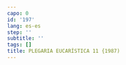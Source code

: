 ```yaml
---
capo: 0
id: '197'
lang: es-es
step: ''
subtitle: ''
tags: []
title: PLEGARIA EUCARÍSTICA 11 {1987)
---
```

